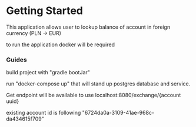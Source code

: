 # Getting Started

This application allows user to lookup balance of account in foreign currency (PLN -> EUR)

to run the application docker will be required 

### Guides

build project with "gradle bootJar"

run "docker-compose up"
that will stand up postgres database and service. 

Get endpoint will be available to use
localhost:8080/exchange/{account uuid}

existing account id is following "6724da0a-3109-41ae-968c-da434615f709"
